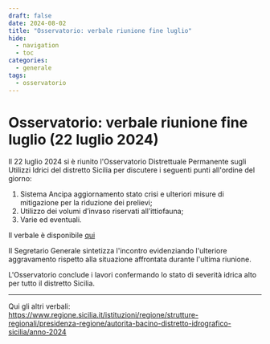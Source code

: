 ```yaml
---
draft: false
date: 2024-08-02
title: "Osservatorio: verbale riunione fine luglio"
hide:
  - navigation
  - toc
categories:
  - generale
tags:
  - osservatorio
---
```



# Osservatorio: verbale riunione fine luglio (22 luglio 2024)

Il 22 luglio 2024 si è riunito l'Osservatorio Distrettuale Permanente sugli Utilizzi Idrici del distretto Sicilia per 
discutere i seguenti punti all'ordine del giorno:

1. Sistema Ancipa aggiornamento stato crisi e ulteriori misure di mitigazione per la riduzione dei prelievi;
2. Utilizzo dei volumi d’invaso riservati all’ittiofauna;
3. Varie ed eventuali.

Il verbale è disponibile [qui](https://www.regione.sicilia.it/sites/default/files/2024-08/Verbale_OPUI_22luglio2024.pdf)


II Segretario Generale sintetizza l'incontro evidenziando l'ulteriore aggravamento rispetto alla situazione affrontata durante l'ultima riunione.

L'Osservatorio conclude i lavori confermando lo stato di severità idrica alto per tutto il distretto Sicilia.

---

Qui gli altri verbali: <https://www.regione.sicilia.it/istituzioni/regione/strutture-regionali/presidenza-regione/autorita-bacino-distretto-idrografico-sicilia/anno-2024>
